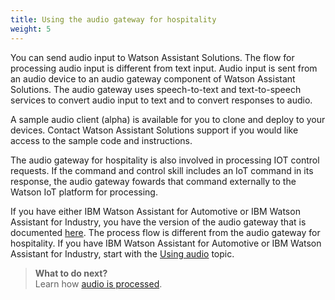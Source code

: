 ```yaml
---
title: Using the audio gateway for hospitality
weight: 5
---
```

You can send audio input to Watson Assistant Solutions.  The flow for processing audio input is different from text input.  Audio input is sent from an audio device to an audio gateway component of Watson Assistant Solutions.  The audio gateway uses speech-to-text and text-to-speech services to convert audio input to text and to convert responses to audio.

A sample audio client (alpha) is available for you to clone and deploy to your devices.  Contact Watson Assistant Solutions support if you would like access to the sample code and instructions.

The audio gateway for hospitality is also involved in processing IOT control requests.  If the command and control skill includes an IoT command in its response, the audio gateway fowards that command externally to the Watson IoT platform for processing.

If you have either IBM Watson Assistant for Automotive or IBM Watson Assistant for Industry, you have the version of the audio gateway that is documented [here]({{site.baseurl}}/audio_basic/audio_support/).  The process flow is different from the audio gateway for hospitality. If you have IBM Watson Assistant for Automotive or IBM Watson Assistant for Industry, start with the [Using audio]({{site.baseurl}}/audio/audio_support/) topic.

> **What to do next?**<br/>
Learn how [audio is processed]({{site.baseurl}}/audio_single/how_it_works_audio).

